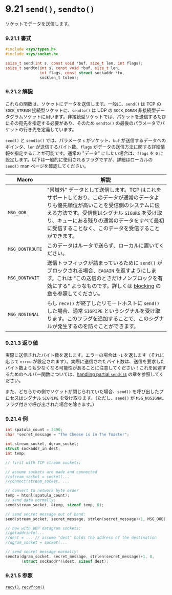 # 9.21 `send()`, `sendto()`

ソケットでデータを送信します。

### 9.21.1 書式

```c
#include <sys/types.h>
#include <sys/socket.h>

ssize_t send(int s, const void *buf, size_t len, int flags);
ssize_t sendto(int s, const void *buf, size_t len,
               int flags, const struct sockaddr *to,
               socklen_t tolen);
```

### 9.21.2 解説

これらの関数は、ソケットにデータを送信します。一般に、`send()` は TCP の `SOCK_STREAM` 接続型ソケットに、`sendto()` は UDP の `SOCK_DGRAM` 非接続型データグラムソケットに用います。非接続型ソケットでは、パケットを送信するたびにその宛先を指定する必要があり、そのため `sendto()` の最後のパラメータでパケットの行き先を定義しています。

`send()` と `sendto()` では、パラメータ `s` がソケット、`buf` が送信するデータへのポインタ、`len` が送信するバイト数、`flags` がデータの送信方法に関する詳細情報を指定することが可能です。通常の "データ" にしたい場合は、`flags` を `0` に設定します。以下は一般的に使用されるフラグですが、詳細はローカルの `send()` man ページを確認してください。

| Macro           | 解説                                           |
|-----------------|--------------------------------------------------------|
| `MSG_OOB` | "帯域外" データとして送信します。TCP はこれをサポートしており、このデータが通常のデータよりも優先順位が高いことを受信側のシステムに伝える方法です。受信側はシグナル `SIGURG` を受け取り、キューにある残りの通常のデータをすべて最初に受信することなく、このデータを受信することができます。|
| `MSG_DONTROUTE` | このデータはルータで送らず、ローカルに置いてください。|
| `MSG_DONTWAIT` | 送信トラフィックが詰まっているために `send()` がブロックされる場合、`EAGAIN` を返すようにします。これは "この送信のときだけノンブロックを有効にする" ようなものです。詳しくは [blocking](#blocking) の章を参照してください。|
| `MSG_NOSIGNAL` | もし `recv()` が終了したリモートホストに `send()` した場合、通常 `SIGPIPE` というシグナルを受け取ります。このフラグを追加することで、このシグナルが発生するのを防ぐことができます。|

### 9.21.3 返り値

実際に送信されたバイト数を返します。エラーの場合は `-1` を返します（それに応じて `errno` が設定されます）。実際に送信されたバイト数は、送信を要求したバイト数よりも少なくなる可能性があることに注意してください！これを回避するためのヘルパー関数については、[handling partial `send()`s](../slightly-advanced-techniques/handling-partial-sends.html) の章を参照してください。

また、どちらかの側でソケットが閉じられていた場合、`send()` を呼び出したプロセスはシグナル `SIGPIPE` を受け取ります。（ただし、`send()` が `MSG_NOSIGNAL` フラグ付きで呼び出された場合を除きます。）

### 9.21.4 例

```c
int spatula_count = 3490;
char *secret_message = "The Cheese is in The Toaster";

int stream_socket, dgram_socket;
struct sockaddr_in dest;
int temp;

// first with TCP stream sockets:

// assume sockets are made and connected
//stream_socket = socket(...
//connect(stream_socket, ...

// convert to network byte order
temp = htonl(spatula_count);
// send data normally:
send(stream_socket, &temp, sizeof temp, 0);

// send secret message out of band:
send(stream_socket, secret_message, strlen(secret_message)+1, MSG_OOB);

// now with UDP datagram sockets:
//getaddrinfo(...
//dest = ... // assume "dest" holds the address of the destination
//dgram_socket = socket(...

// send secret message normally:
sendto(dgram_socket, secret_message, strlen(secret_message)+1, 0,
       (struct sockaddr*)&dest, sizeof dest);
```

### 9.21.5 参照

[`recv()`](#recvman), [`recvfrom()`](#recvman)
